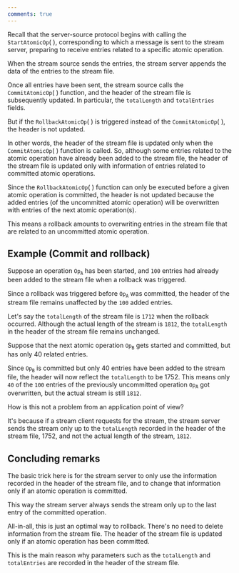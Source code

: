 ```yaml
---
comments: true
---
```


Recall that the server-source protocol begins with calling the $\texttt{StartAtomicOp}(\ )$, corresponding to which a message is sent to the stream server, preparing to receive entries related to a specific atomic operation.

When the stream source sends the entries, the stream server appends the data of the entries to the stream file.

Once all entries have been sent, the stream source calls the $\texttt{CommitAtomicOp}(\ )$ function, and the header of the stream file is subsequently updated. In particular, the $\texttt{totalLength}$ and $\texttt{totalEntries}$ fields.

But if the $\texttt{RollbackAtomicOp}(\ )$ is triggered instead of the $\texttt{CommitAtomicOp}(\ )$, the header is not updated.

In other words, the header of the stream file is updated only when the $\texttt{CommitAtomicOp}(\ )$ function is called. So, although some entries related to the atomic operation have already been added to the stream file, the header of the stream file is updated only with information of entries related to committed atomic operations.

Since the $\texttt{RollbackAtomicOp}(\ )$​ function can only be executed before a given atomic operation is committed, the header is not updated because the added entries (of the uncommitted atomic operation) will be overwritten with entries of the next atomic operation(s).

This means a rollback amounts to overwriting entries in the stream file that are related to an uncommitted atomic operation.

## Example (Commit and rollback)

Suppose an operation $\mathtt{Op_A}$ has been started, and $\texttt{100}$ entries had already been added to the stream file when a rollback was triggered. 

Since a rollback was triggered before $\mathtt{Op_A}$ was committed, the header of the stream file remains unaffected by the $\texttt{100}$​ added entries.

Let's say the $\texttt{totalLength}$ of the stream file is $\texttt{1712}$ when the rollback occurred. Although the actual length of the stream is $\texttt{1812}$, the $\texttt{totalLength}$ in the header of the stream file remains unchanged. 

Suppose that the next atomic operation $\mathtt{Op_B}$ gets started and committed, but has only $40$​ related entries.

Since $\mathtt{Op_B}$ is committed but only $40$ entries have been added to the stream file, the header will now reflect the $\texttt{totalLength}$ to be $1752$. This means only $\texttt{40}$ of the $\texttt{100}$ entries of the previously uncommitted operation $\mathtt{Op_A}$ got overwritten, but the actual stream is still $\texttt{1812}$.

How is this not a problem from an application point of view?

It's because if a stream client requests for the stream, the stream server sends the stream only up to the $\texttt{totalLength}$ recorded in the header of the stream file, $1752$, and not the actual length of the stream, $\texttt{1812}$.

## Concluding remarks

The basic trick here is for the stream server to only use the information recorded in the header of the stream file, and to change that information only if an atomic operation is committed.

This way the stream server always sends the stream only up to the last entry of the committed operation.

All-in-all, this is just an optimal way to rollback. There's no need to delete information from the stream file. The header of the stream file is updated only if an atomic operation has been committed. 

This is the main reason why parameters such as the $\texttt{totalLength}$ and $\texttt{totalEntries}$ are recorded in the header of the stream file.
